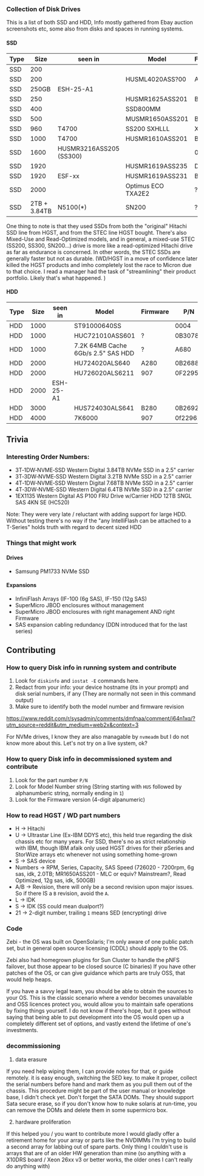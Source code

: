 


### Collection of Disk Drives

This is a list of both SSD and HDD, Info mostly gathered from Ebay auction screenshots etc, some also from disks and spaces in running systems.

#### SSD

|Type|Size|seen in|Model|Firmware|P/N|
|--|--|--|--|--|--|
|SSD|200||||0B28587|  
|SSD|200||HUSML4020ASS?00|A337|0B26577|
|SSD|250GB|ESH-25-A1||||
|SSD|250||HUSMR1625ASS201|B204||
|SSD|400||SSD800MM||0B28588|
|SSD|500||MUSMR1650ASS201|B300|0B32233|
|SSD|960|T4700|SS200 SXHLLL|X130|0TS1397|
|SSD|1000|T4700|HUSMR1610ASS201|B300|0B32235|
|SSD|1600|HUSMR3216ASS205 (SS300)||0B29793|
|SSD|1920||HUSMR1619ASS235|D1C0|0B32297|
|SSD|1920|ESF-xx|HUSMR1619ASS231|B1C0||
|SSD|2000||Optimus ECO TXA2E2|?|SDLLGC6R-020T-5CA1|
|SSD|2TB + 3.84TB|N5100(*)|SN200|?||

One thing to note is that they used SSDs from both the "original" Hitachi SSD line from HGST, and from the STEC line HGST bought.
There's also Mixed-Use and Read-Optimized models, and in general, a mixed-use STEC (SS200, SS300, SN200...) drive is
more like a read-optimized Hitachi drive as far as endurance is concerned.
In other words, the STEC SSDs are generally faster but not as durable.
(WD/HGST in a move of confidence later killed the HGST products and imho completely lost the race to Micron due to that choice. I read a manager had the task of "streamlining" their product portfolio. Likely that's what happened. )


#### HDD

|Type|Size|seen in|Model|Firmware|P/N|
|--|--|--|--|--|--|
|HDD|1000|| ST91000640SS||0004| 9RZ268-004 |
|HDD|1000||HUC721010ASS601|?|0B30781|
|HDD|1000||7.2K 64MB Cache 6Gb/s 2.5" SAS HDD|?|A680|0B30780|
|HDD|2000||HU724020ALS640|A280|0B26887|
|HDD|2000||HU726020ALS6211|907|0F22958|
|HDD|2000|ESH-25-A1||||
|HDD|3000||HUS724030ALS641 | B280|0B26926 |
|HDD|4000|| 7K6000|907|0f22962|




## Trivia

### Interesting Order Numbers:

- 3T‐1DW‐NVME‐SSD Western Digital  3.84TB NVMe SSD in a 2.5" carrier 
- 3T‐3DW‐NVME‐SSD Western Digital  3.2TB NVMe SSD in a 2.5" carrier
- 4T‐1DW‐NVME‐SSD Western Digital  7.68TB NVMe SSD in a 2.5" carrier
- 4T‐3DW‐NVME‐SSD Western Digital  6.4TB NVMe SSD in a 2.5" carrier
- 1EX1135 Western Digital  AS P100 FRU Drive w/Carrier HDD 12TB SNGL SAS 4KN SE (HC520)

Note: They were very late / reluctant with adding support for large HDD.
Without testing there's no way if the "any IntelliFlash can be attached to a T-Series" holds truth with regard to decent sized HDD

### Things that might work

#### Drives
- Samsung PM1733 NVMe SSD

#### Expansions

- InfiniFlash Arrays (IF-100 (6g SAS), IF-150 (12g SAS)
- SuperMicro JBOD enclosures without management
- SuperMicro JBOD enclosures with right management AND right Firmware
- SAS expansion cabling redundancy (DDN introduced that for the last series)


## Contributing

### How to query Disk info in running system and contribute

1. Look for `diskinfo` and `iostat -E` commands here.
2. Redact from your info: your device hostname (its in your prompt) and disk serial numbers, if any (They are normally not seen in this command output)
3. Make sure to identify both the model number and firmware revision

https://www.reddit.com/r/sysadmin/comments/dmfnaa/comment/j64n1xq/?utm_source=reddit&utm_medium=web2x&context=3

For NVMe drives, I know they are also managable by `nvmeadm` but I do not know more about this. Let's not try on a live system, ok?


### How to query Disk info in decommissioned system and contribute

1. Look for the part number `P/N`
2. Look for Model Number string (String starting with `HUS` followed by  alphanumberic string, normally ending in `1`)
3. Look for the Firmware version (4-digit alpanumeric)


### How to read HGST / WD part numbers

- H -> Hitachi
- U -> Ultrastar Line (Ex-IBM DDYS etc), this held true regarding the disk chassis etc for many years. For SSD, there's no as strict relationship with IBM, though IBM afaik only used HGST drives for their pSeries and StorWize arrays etc whenever not using something home-grown
- S -> SAS device
- Numbers -> RPM, Series, Capacity, SAS Speed (726020 -  7200rpm, 6g sas, idk, 2.0TB; MR1650ASS201 - MLC or equiv? Mainstream?, Read Optimized, 12g sas, idk, 500GB)
- A/B -> Revision, there will only be a second revision upon major issues. So if there IS a `B` revision, avoid the `A`.
- L -> IDK
- S -> IDK (SS could mean dualport?)
- 21 -> 2-digit number, trailing `1` means SED (encrypting) drive


### Code

Zebi - the OS was built on OpenSolaris; I'm only aware of one public patch set, but in general open source licensing (CDDL) should apply to the OS.

Zebi also had homegrown plugins for Sun Cluster to handle the pNFS failover, but those appear to be closed source (C binaries)
If you have other patches of the OS, or can give guidance which parts are truly OSS, that would help heaps.

If you have a savvy legal team, you should be able to obtain the sources to your OS. This is the classic scenario where a vendor becomes unavailable and OSS licences protect you, would allow you to maintain safe operations by fixing things yourself. I do not know if there's hope, but it goes without saying that being able to put development into the OS would open up a completely different set of options, and vastly extend the lifetime of one's investments.

### decommissioning

1. data erasure

If you need help wiping them, I can provide notes for that, or guide remotely.
it is easy enough, switching the SED key. to make it proper, collect the serial numbers before hand and mark them as you pull them out of the chassis.
This procedure might be part of the user manual or knowledge base, I didn't check yet.
Don't forget the SATA DOMs. They should support Sata secure erase, so if you don't know how to nuke solaris at run-time, you can remove the DOMs and delete them in some supermicro box.

2. hardware proliferation

If this helped you / you want to contribute more
I would gladly offer a retirement home for your array or parts like the NVDIMMs
I'm trying to build a second array for labbing out of spare parts.
Only thing I couldn't use is arrays that are of an older HW generation than mine (so anything with a X10DRS board / Xeon 26xx v3 or better works, the older ones I can't really do anything with)
